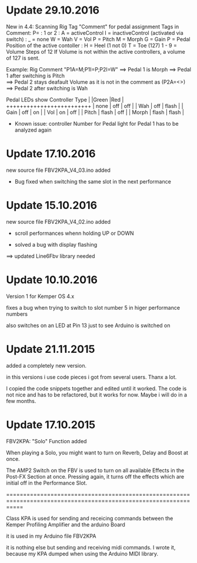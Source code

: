 Update 29.10.2016 
=================

 New in 4.4:
  Scanning Rig Tag "Comment" for pedal assignment
    Tags in Comment:
      P<pdlNum><request>=<value>
         <pdlNum>:
           1 or 2
         <request>:
           A = activeControl
           I = inactiveControl (activated via switch)
               <value>:
                 _ =  none
                 W = Wah
                 V = Vol
                 P = Pitch
                 M = Morph
                 G = Gain
           P = Pedal Position of the active contoller
               <value>:
                 H = Heel  (1 not 0)
                 T = Toe   (127)
                 1 - 9 = Volume Steps of 12
   If Volume is not within the active controllers, a volume of 127 is sent.

   Example:   Rig Comment "P1A=M;P1I=P;P2I=W"
              ==> Pedal 1 is Morph
              ==> Pedal 1 after switching is Pitch  
              ==> Pedal 2 stays deafault Volume as it is not in the comment as (P2A=<>) 
              ==> Pedal 2 after switching is Wah   



   Pedal LEDs show Controller Type
   |       |Green  |Red    |
   +++++++++++++++++++++++++
   | none  | off   | off   |
   | Wah   | off   | flash |
   | Gain  | off   | on    |
   | Vol   | on    | off   |
   | Pitch | flash | off   |
   | Morph | flash | flash |


* Known issue:
  controller Number for Pedal light for Pedal 1 has to be analyzed again


Update 17.10.2016 
=================
new source file FBV2KPA_V4_03.ino added

- Bug fixed when switching the same slot in the next performance


Update 15.10.2016 
=================
new source file FBV2KPA_V4_02.ino added

- scroll performances whenn holding UP or DOWN

- solved a bug with display flashing

==> updated Line6Fbv library needed


Update 10.10.2016
=================
Version 1 for Kemper OS 4.x

fixes a bug when trying to switch to slot number 5 in higer performance numbers 

also switches on an LED at Pin 13 just to see Arduino is switched on



Update 21.11.2015
=================
added a completely new version.

in this versions i use code pieces i got from several users.
Thanx a lot.

I copied the code snippets together and edited until it worked.
The code is not nice and has to be refactored,
but it works for now.
Maybe i will do in a few months.


Update 17.10.2015 
=================
FBV2KPA: "Solo" Function added

When playing a Solo, you might want to turn on Reverb, Delay and Boost at once.

The AMP2 Switch on the FBV is used to turn on all available Effects in the Post-FX Section at once.
Pressing again, it turns off the effects which are initial off in the Performance Slot.

=================================================================================================================

Class KPA is used for sending and receicing commands between the Kemper Profiling Amplifier and the arduino Board


it is used in my Arduino file FBV2KPA

it is nothing else but sending and receiving midi commands.
I wrote it, because my KPA dumped when using the Arduino MIDI library.